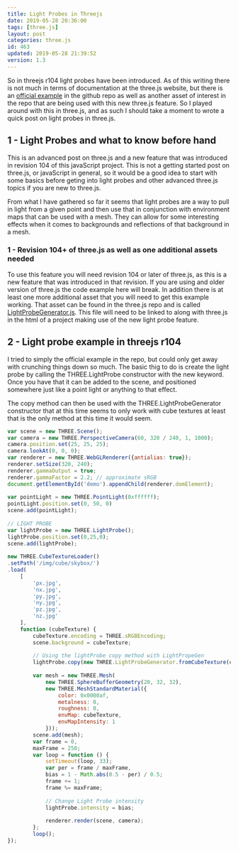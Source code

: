 ```yaml
---
title: Light Probes in Threejs
date: 2019-05-28 20:36:00
tags: [three.js]
layout: post
categories: three.js
id: 463
updated: 2019-05-28 21:39:52
version: 1.3
---
```


So in threejs r104 light probes have been introduced. As of this writing there is not much in terms of documentation at the three.js website, but there is an [official example](https://github.com/mrdoob/three.js/blob/master/examples/webgl_lightprobe.html) in the github repo as well as another asset of interest in the repo that are being used with this new three.js feature. So I played around with this in three.js, and as such I should take a moment to wrote a quick post on light probes in three.js.

<!-- more -->

## 1 - Light Probes and what to know before hand

This is an advanced post on three.js and a new feature that was introduced in revision 104 of this javaScript project. This is not a getting started post on three.js, or javaScript in general, so it would be a good idea to start with some basics before geting into light probes and other advanced three.js topics if you are new to three.js.

From what I have gathered so far it seems that light probes are a way to pull in light from a given point and then use that in conjunction with environment maps that can be used with a mesh. They can allow for some interesting effects when it comes to backgrounds and reflections of that background in a mesh.

### 1 - Revision 104+ of three.js as well as one additional assets needed

To use this feature you will need revision 104 or later of three.js, as this is a new feature that was introduced in that revision. If you are using and older version of three.js the code example here will break. In addition there is at least one more additional asset that you will need to get this example working. That asset can be found in the three.js repo and is called [LightProbeGenerator.js](https://github.com/mrdoob/three.js/blob/master/examples/js/lights/LightProbeGenerator.js). This file will need to be linked to along with three.js in the html of a project making use of the new light probe feature.

## 2 - Light probe example in threejs r104

I tried to simply the official example in the repo, but could only get away with crunching things down so much. The basic thig to do is create the light probe by calling the THREE.LightProbe constructor with the new keyword. Once you have that it can be added to the scene, and positioned somewhere just like a point light or anything to that effect.

The copy method can then be used with the THREE.LightProbeGenerator constructor that at this time seems to only work with cube textures at least that is the only method at this time it would seem.

```js
var scene = new THREE.Scene();
var camera = new THREE.PerspectiveCamera(60, 320 / 240, 1, 1000);
camera.position.set(25, 25, 25);
camera.lookAt(0, 0, 0);
var renderer = new THREE.WebGLRenderer({antialias: true});
renderer.setSize(320, 240);
renderer.gammaOutput = true;
renderer.gammaFactor = 2.2; // approximate sRGB
document.getElementById('demo').appendChild(renderer.domElement);
 
var pointLight = new THREE.PointLight(0xffffff);
pointLight.position.set(0, 50, 0)
scene.add(pointLight);
 
// LIGHT PROBE
var lightProbe = new THREE.LightProbe();
lightProbe.position.set(0,25,0);
scene.add(lightProbe);
 
new THREE.CubeTextureLoader()
.setPath('/img/cube/skybox/')
.load(
    [
        'px.jpg',
        'nx.jpg',
        'py.jpg',
        'ny.jpg',
        'pz.jpg',
        'nz.jpg'
    ],
    function (cubeTexture) {
        cubeTexture.encoding = THREE.sRGBEncoding;
        scene.background = cubeTexture;
 
        // Using the lightProbe copy method with LightPropeGen
        lightProbe.copy(new THREE.LightProbeGenerator.fromCubeTexture(cubeTexture));
 
        var mesh = new THREE.Mesh(
            new THREE.SphereBufferGeometry(20, 32, 32),
            new THREE.MeshStandardMaterial({
                color: 0x0000af,
                metalness: 0,
                roughness: 0,
                envMap: cubeTexture,
                envMapIntensity: 1
            }));
        scene.add(mesh);
        var frame = 0,
        maxFrame = 250;
        var loop = function () {
            setTimeout(loop, 33);
            var per = frame / maxFrame,
            bias = 1 - Math.abs(0.5 - per) / 0.5;
            frame += 1;
            frame %= maxFrame;
 
            // Change Light Probe intensity
            lightProbe.intensity = bias;
 
            renderer.render(scene, camera);
        };
        loop();
});
```